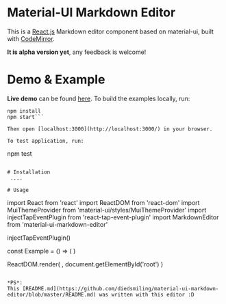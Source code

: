 # Material-UI Markdown Editor
This is a [React.js](https://github.com/facebook/react) Markdown editor component based on material-ui, built with [CodeMirror](https://github.com/codemirror/codemirror).  

**It is alpha version yet**, any feedback is welcome!

# Demo & Example

**Live demo** can be found [here](https://diedsmiling.github.io/material-ui-markdown-editor/).
To build the examples locally, run:
```
npm install
npm start```

Then open [localhost:3000](http://localhost:3000/) in your browser.

To test application, run:

```
npm test
```

# Installation
 ....

# Usage

```
import React from 'react'
import ReactDOM from 'react-dom'
import MuiThemeProvider from 'material-ui/styles/MuiThemeProvider'
import injectTapEventPlugin from 'react-tap-event-plugin'
import MarkdownEditor from 'material-ui-markdown-editor'

injectTapEventPlugin()

const Example = () => (
  <MuiThemeProvider>
    <MarkdownEditor
      title="Foo"
      code="# Fancy markdown editor!"
    />
  </MuiThemeProvider>
)

ReactDOM.render(
  <Example />,
  document.getElementById('root')
)

```

*PS*:
This [README.md](https://github.com/diedsmiling/material-ui-markdown-editor/blob/master/README.md) was written with this editor :D

